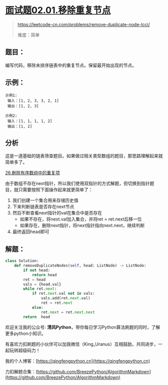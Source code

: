 # [面试题02.01.移除重复节点](https://leetcode-cn.com/problems/remove-duplicate-node-lcci/)
> https://leetcode-cn.com/problems/remove-duplicate-node-lcci/
>
> 难度：简单

## 题目：

编写代码，移除未排序链表中的重复节点。保留最开始出现的节点。

## 示例：

```
示例1:
 输入：[1, 2, 3, 3, 2, 1]
 输出：[1, 2, 3]
 
示例2:
 输入：[1, 1, 1, 1, 2]
 输出：[1, 2]
```

## 分析

这是一道基础的链表筛查题目。如果做过相关类型数组的题目，那思路理解起来就简单多了。

[26.删除有序数组中的重复项](https://leetcode-cn.com/problems/remove-duplicates-from-sorted-array/solution/shan-chu-you-xu-shu-zu-zhong-de-zhong-fu-63k1/)

由于数组不存在next指针，所以我们使用双指针的方式解题，但切换到指针题目，就只需要按照下面操作起来就更简单了：
1. 我们创建一个集合用来存储历史值 
2. 下来判断链表是否存在next节点
3. 然后不断查看next指针的val在集合中是否存在
    - 如果不存在，将next.val加入集合，并将ret = ret.next后移一位
    - 如果存在，删除next指针，将next指针指向next.next，继续判断
4. 最终返回head即可    

## 解题：

```python
class Solution:
    def removeDuplicateNodes(self, head: ListNode) -> ListNode:
        if not head:
            return head
        ret = head
        vals = {head.val}
        while ret.next:
            if ret.next.val not in vals:
                vals.add(ret.next.val)
                ret = ret.next
            else:
                ret.next = ret.next.next
        return  head
```

欢迎关注我的公众号: **清风Python**，带你每日学习Python算法刷题的同时，了解更多python小知识。

有喜欢力扣刷题的小伙伴可以加我微信（King_Uranus）互相鼓励，共同进步，一起玩转超级码力！

我的个人博客：[https://qingfengpython.cn](https://qingfengpython.cn)

力扣解题合集：[https://github.com/BreezePython/AlgorithmMarkdown](https://github.com/BreezePython/AlgorithmMarkdown)
